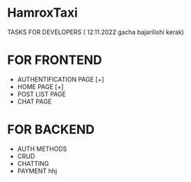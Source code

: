 # HamroxTaxi
TASKS FOR DEVELOPERS ( 12.11.2022 gacha bajarilishi kerak)

# FOR FRONTEND 
 * AUTHENTIFICATION PAGE [+]
 * HOME PAGE [+]
 * POST LIST PAGE
 * CHAT PAGE 

# FOR BACKEND 
  * AUTH METHODS
  * CRUD 
  * CHATTING 
  * PAYMENT 
  hhj

  
